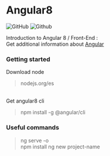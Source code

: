 # Angular8

![GitHub](https://img.shields.io/github/license/miguelpantoja89/Angular8?style=plastic)
![Github](https://img.shields.io/badge/npm-v%206.14.5-blue)

Introduction to Angular 8 / Front-End : <br>
Get additional information about [Angular](https://angular.io/)

### Getting started <br>
Download node <br>
> nodejs.org/es 
<br>
Get angular8 cli <br>

> npm install -g @angular/cli

### Useful commands

> ng serve -o <br>
> npm install
> ng new project-name
